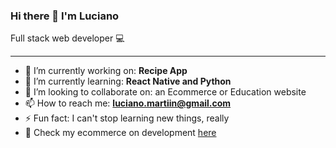 ### Hi there 👋 I'm Luciano

Full stack web developer 💻
___


- 🔭 I’m currently working on: **Recipe App**
- 🌱 I’m currently learning: **React Native and Python**
- 👯 I’m looking to collaborate on: an Ecommerce or Education website
- 📫 How to reach me: **luciano.martiin@gmail.com**
- ⚡ Fun fact: I can't stop learning new things, really
- 🎫 Check my ecommerce on development [here](https://jugueteria-cosmica.glitch.me/)

<!--
**luciano-mc/luciano-mc** is a ✨ _special_ ✨ repository because its `README.md` (this file) appears on your GitHub profile.

Here are some ideas to get you started:

- 🔭 I’m currently working on ...
- 🌱 I’m currently learning ...
- 👯 I’m looking to collaborate on ...
- 🤔 I’m looking for help with ...
- 💬 Ask me about ...
- 📫 How to reach me: ...
- 😄 Pronouns: ...
- ⚡ Fun fact: ...
-->
